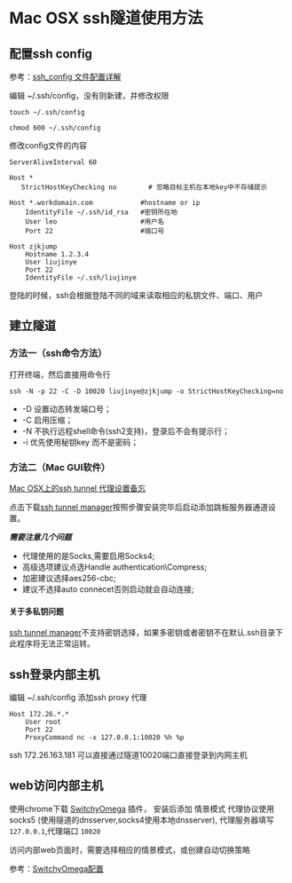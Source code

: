 # Mac OSX ssh隧道使用方法

## 配置ssh config

参考：[ssh_config 文件配置详解](http://blog.chinaunix.net/uid-8389195-id-1741604.html)

编辑 ~/.ssh/config，没有则新建，并修改权限

`touch ~/.ssh/config`

`chmod 600 ~/.ssh/config`

修改config文件的内容
   
``` 
ServerAliveInterval 60

Host *
   StrictHostKeyChecking no 	   # 忽略目标主机在本地key中不存储提示
    
Host *.workdomain.com            #hostname or ip
	IdentityFile ~/.ssh/id_rsa   #密钥所在地  
	User leo                     #用户名
	Port 22                      #端口号
 
Host zjkjump
	Hostname 1.2.3.4
 	User liujinye
	Port 22
	IdentityFile ~/.ssh/liujinye
```

登陆的时候，ssh会根据登陆不同的域来读取相应的私钥文件、端口、用户

## 建立隧道

### 方法一（ssh命令方法）

打开终端，然后直接用命令行

`ssh -N -p 22 -C -D 10020 liujinye@zjkjump -o StrictHostKeyChecking=no`

* -D 设置动态转发端口号；
* -C 启用压缩；
* -N 不执行远程shell命令(ssh2支持)，登录后不会有提示行；
* -i 优先使用秘钥key 而不是密码；

### 方法二（Mac GUI软件） 

[Mac OSX上的ssh tunnel 代理设置备忘](http://www.chedong.com/blog/archives/001403.html)

点击下载[ssh tunnel manager](http://www.macupdate.com/app/mac/10128/ssh-tunnel-manager)按照步骤安装完毕后启动添加跳板服务器通道设置。

***需要注意几个问题***

* 代理使用的是Socks,需要启用Socks4;
* 高级选项建议点选Handle authentication\Compress;
* 加密建议选择aes256-cbc;
* 建议不选择auto connecet否则启动就会自动连接;

#### 关于多私钥问题
[ssh tunnel manager](http://www.macupdate.com/app/mac/10128/ssh-tunnel-manager)不支持密钥选择，如果多密钥或者密钥不在默认.ssh目录下此程序将无法正常运转。

## ssh登录内部主机

编辑 ~/.ssh/config 添加ssh proxy 代理

```
Host 172.26.*.*
	User root
	Port 22
	ProxyCommand nc -x 127.0.0.1:10020 %h %p
```

ssh 172.26.163.181 可以直接通过隧道10020端口直接登录到内网主机

## web访问内部主机

使用chrome下载 [SwitchyOmega](https://proxy-switchyomega.com
) 插件， 
安装后添加 情景模式 代理协议使用socks5 (使用隧道的dnsserver,socks4使用本地dnsserver), 代理服务器填写 `127.0.0.1`,代理端口 `10020`

访问内部web页面时，需要选择相应的情景模式，或创建自动切换策略

参考：[SwitchyOmega配置](https://proxy-switchyomega.com/settings/)
